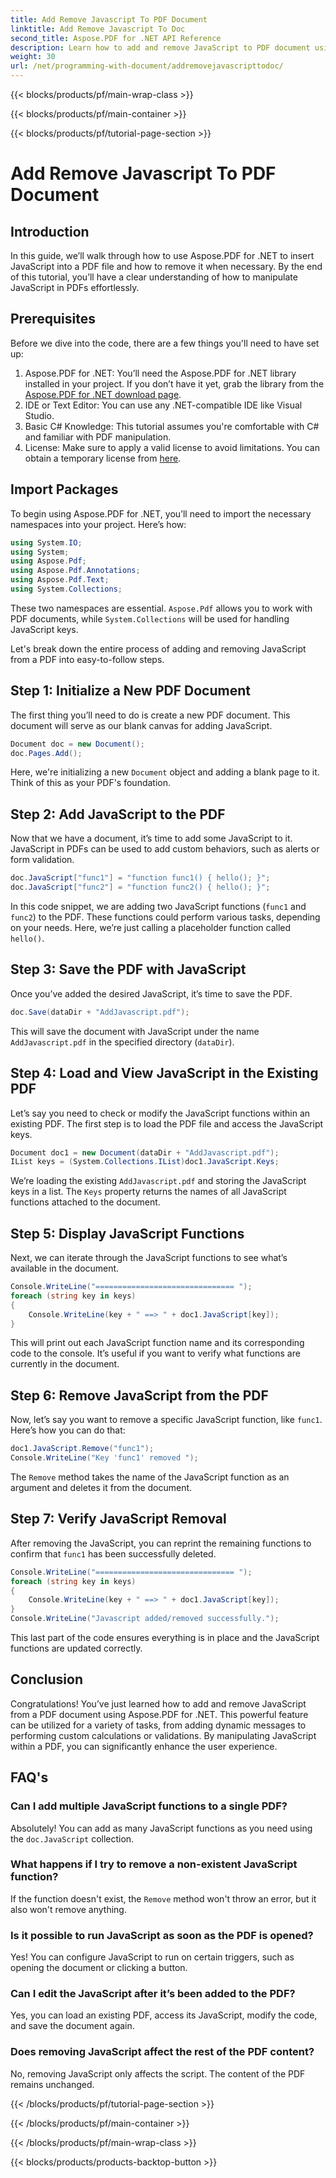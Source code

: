 ```yaml
---
title: Add Remove Javascript To PDF Document
linktitle: Add Remove Javascript To Doc
second_title: Aspose.PDF for .NET API Reference
description: Learn how to add and remove JavaScript to PDF document using Aspose.PDF for .NET. Step-by-step guide with code tutorials for document-level scripting.
weight: 30
url: /net/programming-with-document/addremovejavascripttodoc/
---
```


{{< blocks/products/pf/main-wrap-class >}}

{{< blocks/products/pf/main-container >}}

{{< blocks/products/pf/tutorial-page-section >}}

# Add Remove Javascript To PDF Document

## Introduction

In this guide, we’ll walk through how to use Aspose.PDF for .NET to insert JavaScript into a PDF file and how to remove it when necessary. By the end of this tutorial, you’ll have a clear understanding of how to manipulate JavaScript in PDFs effortlessly.

## Prerequisites

Before we dive into the code, there are a few things you'll need to have set up:

1. Aspose.PDF for .NET: You’ll need the Aspose.PDF for .NET library installed in your project. If you don’t have it yet, grab the library from the [Aspose.PDF for .NET download page](https://releases.aspose.com/pdf/net/).
2. IDE or Text Editor: You can use any .NET-compatible IDE like Visual Studio.
3. Basic C# Knowledge: This tutorial assumes you're comfortable with C# and familiar with PDF manipulation.
4. License: Make sure to apply a valid license to avoid limitations. You can obtain a temporary license from [here](https://purchase.aspose.com/temporary-license/).

## Import Packages

To begin using Aspose.PDF for .NET, you’ll need to import the necessary namespaces into your project. Here’s how:

```csharp
using System.IO;
using System;
using Aspose.Pdf;
using Aspose.Pdf.Annotations;
using Aspose.Pdf.Text;
using System.Collections;
```

These two namespaces are essential. `Aspose.Pdf` allows you to work with PDF documents, while `System.Collections` will be used for handling JavaScript keys.

Let's break down the entire process of adding and removing JavaScript from a PDF into easy-to-follow steps.

## Step 1: Initialize a New PDF Document

The first thing you’ll need to do is create a new PDF document. This document will serve as our blank canvas for adding JavaScript.

```csharp
Document doc = new Document();
doc.Pages.Add();
```

Here, we're initializing a new `Document` object and adding a blank page to it. Think of this as your PDF's foundation.

## Step 2: Add JavaScript to the PDF

Now that we have a document, it’s time to add some JavaScript to it. JavaScript in PDFs can be used to add custom behaviors, such as alerts or form validation.

```csharp
doc.JavaScript["func1"] = "function func1() { hello(); }";
doc.JavaScript["func2"] = "function func2() { hello(); }";
```

In this code snippet, we are adding two JavaScript functions (`func1` and `func2`) to the PDF. These functions could perform various tasks, depending on your needs. Here, we’re just calling a placeholder function called `hello()`.

## Step 3: Save the PDF with JavaScript

Once you’ve added the desired JavaScript, it’s time to save the PDF.

```csharp
doc.Save(dataDir + "AddJavascript.pdf");
```

This will save the document with JavaScript under the name `AddJavascript.pdf` in the specified directory (`dataDir`).

## Step 4: Load and View JavaScript in the Existing PDF

Let’s say you need to check or modify the JavaScript functions within an existing PDF. The first step is to load the PDF file and access the JavaScript keys.

```csharp
Document doc1 = new Document(dataDir + "AddJavascript.pdf");
IList keys = (System.Collections.IList)doc1.JavaScript.Keys;
```

We’re loading the existing `AddJavascript.pdf` and storing the JavaScript keys in a list. The `Keys` property returns the names of all JavaScript functions attached to the document.

## Step 5: Display JavaScript Functions

Next, we can iterate through the JavaScript functions to see what’s available in the document.

```csharp
Console.WriteLine("=============================== ");
foreach (string key in keys)
{
    Console.WriteLine(key + " ==> " + doc1.JavaScript[key]);
}
```

This will print out each JavaScript function name and its corresponding code to the console. It’s useful if you want to verify what functions are currently in the document.

## Step 6: Remove JavaScript from the PDF

Now, let’s say you want to remove a specific JavaScript function, like `func1`. Here’s how you can do that:

```csharp
doc1.JavaScript.Remove("func1");
Console.WriteLine("Key 'func1' removed ");
```

The `Remove` method takes the name of the JavaScript function as an argument and deletes it from the document.

## Step 7: Verify JavaScript Removal

After removing the JavaScript, you can reprint the remaining functions to confirm that `func1` has been successfully deleted.

```csharp
Console.WriteLine("=============================== ");
foreach (string key in keys)
{
    Console.WriteLine(key + " ==> " + doc1.JavaScript[key]);
}
Console.WriteLine("Javascript added/removed successfully.");
```

This last part of the code ensures everything is in place and the JavaScript functions are updated correctly.

## Conclusion

Congratulations! You’ve just learned how to add and remove JavaScript from a PDF document using Aspose.PDF for .NET. This powerful feature can be utilized for a variety of tasks, from adding dynamic messages to performing custom calculations or validations. By manipulating JavaScript within a PDF, you can significantly enhance the user experience.

## FAQ's

### Can I add multiple JavaScript functions to a single PDF?
Absolutely! You can add as many JavaScript functions as you need using the `doc.JavaScript` collection.

### What happens if I try to remove a non-existent JavaScript function?
If the function doesn't exist, the `Remove` method won't throw an error, but it also won't remove anything.

### Is it possible to run JavaScript as soon as the PDF is opened?
Yes! You can configure JavaScript to run on certain triggers, such as opening the document or clicking a button.

### Can I edit the JavaScript after it’s been added to the PDF?
Yes, you can load an existing PDF, access its JavaScript, modify the code, and save the document again.

### Does removing JavaScript affect the rest of the PDF content?
No, removing JavaScript only affects the script. The content of the PDF remains unchanged.

{{< /blocks/products/pf/tutorial-page-section >}}

{{< /blocks/products/pf/main-container >}}

{{< /blocks/products/pf/main-wrap-class >}}

{{< blocks/products/products-backtop-button >}}
